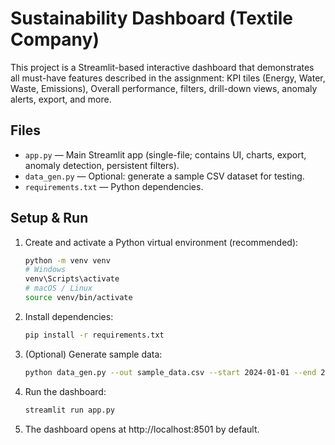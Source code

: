 # Sustainability Dashboard (Textile Company)

This project is a Streamlit-based interactive dashboard that demonstrates all must-have features described in the assignment: KPI tiles (Energy, Water, Waste, Emissions), Overall performance, filters, drill-down views, anomaly alerts, export, and more.

## Files
- `app.py` — Main Streamlit app (single-file; contains UI, charts, export, anomaly detection, persistent filters).
- `data_gen.py` — Optional: generate a sample CSV dataset for testing.
- `requirements.txt` — Python dependencies.

## Setup & Run
1. Create and activate a Python virtual environment (recommended):

   ```bash
   python -m venv venv
   # Windows
   venv\Scripts\activate
   # macOS / Linux
   source venv/bin/activate
   ```

2. Install dependencies:

   ```bash
   pip install -r requirements.txt
   ```

3. (Optional) Generate sample data:

   ```bash
   python data_gen.py --out sample_data.csv --start 2024-01-01 --end 2024-06-30
   ```

4. Run the dashboard:

   ```bash
   streamlit run app.py
   ```

5. The dashboard opens at http://localhost:8501 by default.
